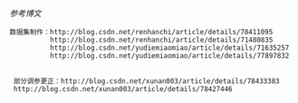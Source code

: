 *参考博文*

    数据集制作：http://blog.csdn.net/renhanchi/article/details/78411095
              http://blog.csdn.net/renhanchi/article/details/71480835
              http://blog.csdn.net/yudiemiaomiao/article/details/71635257
              http://blog.csdn.net/yudiemiaomiao/article/details/77897832
     
     
     部分调参更正：http://blog.csdn.net/xunan003/article/details/78433383
     http://blog.csdn.net/xunan003/article/details/78427446

